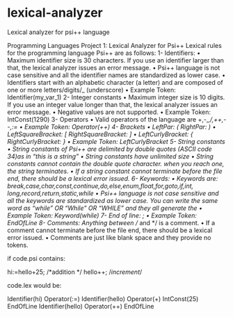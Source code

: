 # lexical-analyzer
Lexical analyzer for psi++ language

Programming Languages Project 1: Lexical Analyzer for Psi++
Lexical rules for the programming language Psi++ are as follows:
1- Identifiers:
    • Maximum identifier size is 30 characters. If you use an identifier larger than that, the lexical analyzer issues an error message.
    • Psi++ language is not case sensitive and all the identifier names are standardized as lower case.
    • Identifiers start with an alphabetic character (a letter) and are composed of one or more letters/digits/_ (underscore)
    • Example Token: Identifier(my_var_1)
2- Integer constants
    • Maximum integer size is 10 digits. If you use an integer value longer than that, the lexical analyzer issues an error message.
    • Negative values are not supported.
    • Example Token: IntConst(1290)
3- Operators
    • Valid operators of the language are +,-,*,/,++,--,:=
    • Example Token: Operator(++)
4- Brackets
    • LeftPar: ( RightPar: )
    • LeftSquareBracket: [ RightSquareBracket: ]
    • LeftCurlyBracket: { RightCurlyBracket: }
    • Example Token: LeftCurlyBracket
5- String constants
    • String constants of Psi++ are delimited by double quotes (ASCII code 34)as in “this is a string”
    • String constants have unlimited size
    • String constants cannot contain the double quote character. when you reach one, the string terminates.
    • If a string constant cannot terminate before the file end, there should be a lexical error issued.
6- Keywords:
    • Keywords are: break,case,char,const,continue,do,else,enum,float,for,goto,if,int,
long,record,return,static,while
    • Psi++ language is not case sensitive and all the keywords are standardized as lower case. You can write the same word as “while” OR “While” OR “WHILE” and they all generate the
    • Example Token: Keyword(while)
7- End of line: ;
    • Example Token: EndOfLine
8- Comments: Anything between /* and */ is a comment.
    • If a comment cannot terminate before the file end, there should be a lexical error issued.
    • Comments are just like blank space and they provide no tokens.
    
    
if code.psi contains:

hi:=hello+25; /*addition */
hello++; /*increment*/


code.lex would be:

Identifier(hi)
Operator(:=)
Identifier(hello)
Operator(+)
IntConst(25)
EndOfLine
Identifier(hello)
Operator(++)
EndOfLine
